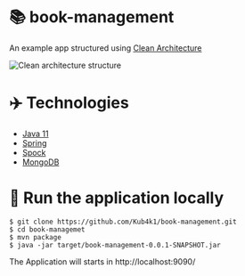 # 📚 book-management
An example app structured using [Clean Architecture](https://medium.com/slalom-build/clean-architecture-with-java-11-f78bba431041)

![Clean architecture structure](https://miro.medium.com/max/1400/1*HwV1WkWjf9mnECGcB94lpA.png)

# ✈️ Technologies

* [Java 11](https://openjdk.java.net/projects/jdk/11/)
* [Spring](https://spring.io/)
* [Spock](http://spockframework.org/)
* [MongoDB](https://www.mongodb.com/)


# 🚀 Run the application locally 
```
$ git clone https://github.com/Kub4k1/book-management.git
$ cd book-managemet
$ mvn package
$ java -jar target/book-management-0.0.1-SNAPSHOT.jar
```
The Application will starts in http://localhost:9090/
